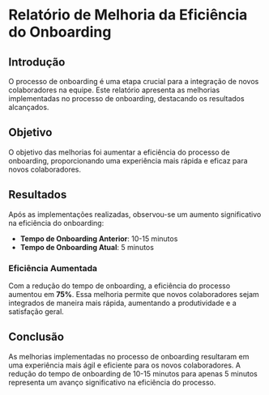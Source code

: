 # Relatório de Melhoria da Eficiência do Onboarding

## Introdução
O processo de onboarding é uma etapa crucial para a integração de novos colaboradores na equipe. Este relatório apresenta as melhorias implementadas no processo de onboarding, destacando os resultados alcançados.

## Objetivo
O objetivo das melhorias foi aumentar a eficiência do processo de onboarding, proporcionando uma experiência mais rápida e eficaz para novos colaboradores.

## Resultados
Após as implementações realizadas, observou-se um aumento significativo na eficiência do onboarding:

- **Tempo de Onboarding Anterior**: 10-15 minutos
- **Tempo de Onboarding Atual**: 5 minutos

### Eficiência Aumentada
Com a redução do tempo de onboarding, a eficiência do processo aumentou em **75%**. Essa melhoria permite que novos colaboradores sejam integrados de maneira mais rápida, aumentando a produtividade e a satisfação geral.

## Conclusão
As melhorias implementadas no processo de onboarding resultaram em uma experiência mais ágil e eficiente para os novos colaboradores. A redução do tempo de onboarding de 10-15 minutos para apenas 5 minutos representa um avanço significativo na eficiência do processo.

